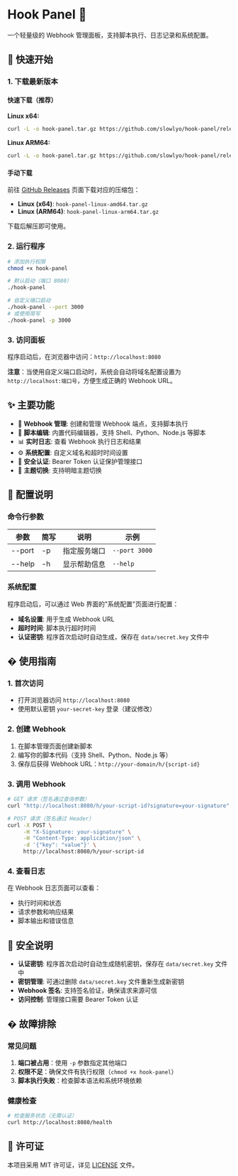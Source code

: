 # Hook Panel 🎯

一个轻量级的 Webhook 管理面板，支持脚本执行、日志记录和系统配置。

## 🚀 快速开始

### 1. 下载最新版本

#### 快速下载（推荐）

**Linux x64:**
```bash
curl -L -o hook-panel.tar.gz https://github.com/slowlyo/hook-panel/releases/latest/download/hook-panel-linux-amd64.tar.gz && tar -xzf hook-panel.tar.gz && rm hook-panel.tar.gz
```

**Linux ARM64:**
```bash
curl -L -o hook-panel.tar.gz https://github.com/slowlyo/hook-panel/releases/latest/download/hook-panel-linux-arm64.tar.gz && tar -xzf hook-panel.tar.gz && rm hook-panel.tar.gz
```

#### 手动下载

前往 [GitHub Releases](https://github.com/slowlyo/hook-panel/releases/latest) 页面下载对应的压缩包：

- **Linux (x64)**: `hook-panel-linux-amd64.tar.gz`
- **Linux (ARM64)**: `hook-panel-linux-arm64.tar.gz`

下载后解压即可使用。

### 2. 运行程序

```bash
# 添加执行权限
chmod +x hook-panel

# 默认启动（端口 8080）
./hook-panel

# 自定义端口启动
./hook-panel --port 3000
# 或使用简写
./hook-panel -p 3000
```

### 3. 访问面板

程序启动后，在浏览器中访问：`http://localhost:8080`

**注意**：当使用自定义端口启动时，系统会自动将域名配置设置为 `http://localhost:端口号`，方便生成正确的 Webhook URL。

## ✨ 主要功能

- 🎯 **Webhook 管理**: 创建和管理 Webhook 端点，支持脚本执行
- 📝 **脚本编辑**: 内置代码编辑器，支持 Shell、Python、Node.js 等脚本
- 📊 **实时日志**: 查看 Webhook 执行日志和结果
- ⚙️ **系统配置**: 自定义域名和超时时间设置
- 🔐 **安全认证**: Bearer Token 认证保护管理接口
- 🌙 **主题切换**: 支持明暗主题切换

## 🔧 配置说明

### 命令行参数

| 参数 | 简写 | 说明 | 示例 |
|------|------|------|------|
| --port | -p | 指定服务端口 | `--port 3000` |
| --help | -h | 显示帮助信息 | `--help` |

### 系统配置

程序启动后，可以通过 Web 界面的"系统配置"页面进行配置：

- **域名设置**: 用于生成 Webhook URL
- **超时时间**: 脚本执行超时时间
- **认证密钥**: 程序首次启动时自动生成，保存在 `data/secret.key` 文件中

## � 使用指南

### 1. 首次访问

- 打开浏览器访问 `http://localhost:8080`
- 使用默认密钥 `your-secret-key` 登录（建议修改）

### 2. 创建 Webhook

1. 在脚本管理页面创建新脚本
2. 编写你的脚本代码（支持 Shell、Python、Node.js 等）
3. 保存后获得 Webhook URL：`http://your-domain/h/{script-id}`

### 3. 调用 Webhook

```bash
# GET 请求（签名通过查询参数）
curl "http://localhost:8080/h/your-script-id?signature=your-signature"

# POST 请求（签名通过 Header）
curl -X POST \
     -H "X-Signature: your-signature" \
     -H "Content-Type: application/json" \
     -d '{"key": "value"}' \
     http://localhost:8080/h/your-script-id
```

### 4. 查看日志

在 Webhook 日志页面可以查看：
- 执行时间和状态
- 请求参数和响应结果
- 脚本输出和错误信息

## 🔐 安全说明

- **认证密钥**: 程序首次启动时自动生成随机密钥，保存在 `data/secret.key` 文件中
- **密钥管理**: 可通过删除 `data/secret.key` 文件重新生成新密钥
- **Webhook 签名**: 支持签名验证，确保请求来源可信
- **访问控制**: 管理接口需要 Bearer Token 认证

## � 故障排除

### 常见问题

1. **端口被占用**：使用 `-p` 参数指定其他端口
2. **权限不足**：确保文件有执行权限（`chmod +x hook-panel`）
3. **脚本执行失败**：检查脚本语法和系统环境依赖

### 健康检查

```bash
# 检查服务状态（无需认证）
curl http://localhost:8080/health
```

## 📄 许可证

本项目采用 MIT 许可证，详见 [LICENSE](LICENSE) 文件。
